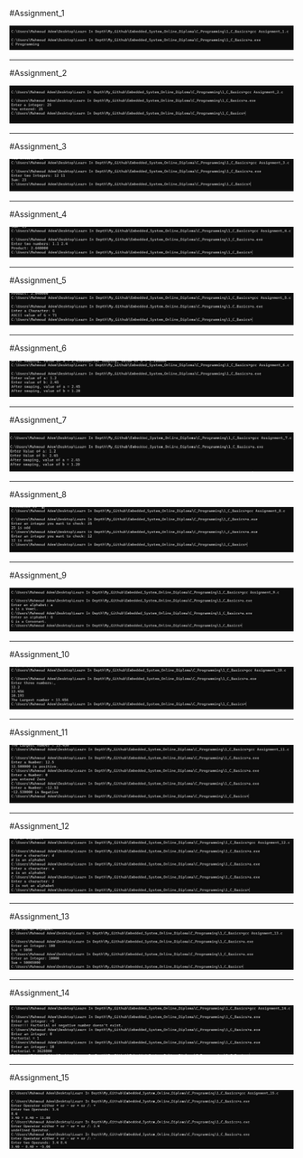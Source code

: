 #Assignment_1

![Image](https://github.com/MahmoudAdem/Embedded_System_Online_Diploma/blob/main/C_Programming/1_C_Basics/Assignment_1.png)

---

#Assignment_2

![Image](https://github.com/MahmoudAdem/Embedded_System_Online_Diploma/blob/main/C_Programming/1_C_Basics/Assignment_2.png)

---

#Assignment_3

![Image](https://github.com/MahmoudAdem/Embedded_System_Online_Diploma/blob/main/C_Programming/1_C_Basics/Assignment_3.png)

---

#Assignment_4

![Image](https://github.com/MahmoudAdem/Embedded_System_Online_Diploma/blob/main/C_Programming/1_C_Basics/Assignment_4.png)

---

#Assignment_5

![Image](https://github.com/MahmoudAdem/Embedded_System_Online_Diploma/blob/main/C_Programming/1_C_Basics/Assignment_5.png)

---

#Assignment_6

![Image](https://github.com/MahmoudAdem/Embedded_System_Online_Diploma/blob/main/C_Programming/1_C_Basics/Assignment_6.png)

---

#Assignment_7

![Image](https://github.com/MahmoudAdem/Embedded_System_Online_Diploma/blob/main/C_Programming/1_C_Basics/Assignment_7.png)

---

#Assignment_8

![Image](https://github.com/MahmoudAdem/Embedded_System_Online_Diploma/blob/main/C_Programming/1_C_Basics/Assignment_8.png)

---

#Assignment_9

![Image](https://github.com/MahmoudAdem/Embedded_System_Online_Diploma/blob/main/C_Programming/1_C_Basics/Assignment_9.png)

---

#Assignment_10

![Image](https://github.com/MahmoudAdem/Embedded_System_Online_Diploma/blob/main/C_Programming/1_C_Basics/Assignment_10.png)

---

#Assignment_11

![Image](https://github.com/MahmoudAdem/Embedded_System_Online_Diploma/blob/main/C_Programming/1_C_Basics/Assignment_11.png)

---

#Assignment_12

![Image](https://github.com/MahmoudAdem/Embedded_System_Online_Diploma/blob/main/C_Programming/1_C_Basics/Assignment_12.png)

---

#Assignment_13

![Image](https://github.com/MahmoudAdem/Embedded_System_Online_Diploma/blob/main/C_Programming/1_C_Basics/Assignment_13.png)

---

#Assignment_14

![Image](https://github.com/MahmoudAdem/Embedded_System_Online_Diploma/blob/main/C_Programming/1_C_Basics/Assignment_14.png)

---

#Assignment_15

![Image](https://github.com/MahmoudAdem/Embedded_System_Online_Diploma/blob/main/C_Programming/1_C_Basics/Assignment_15.png)

